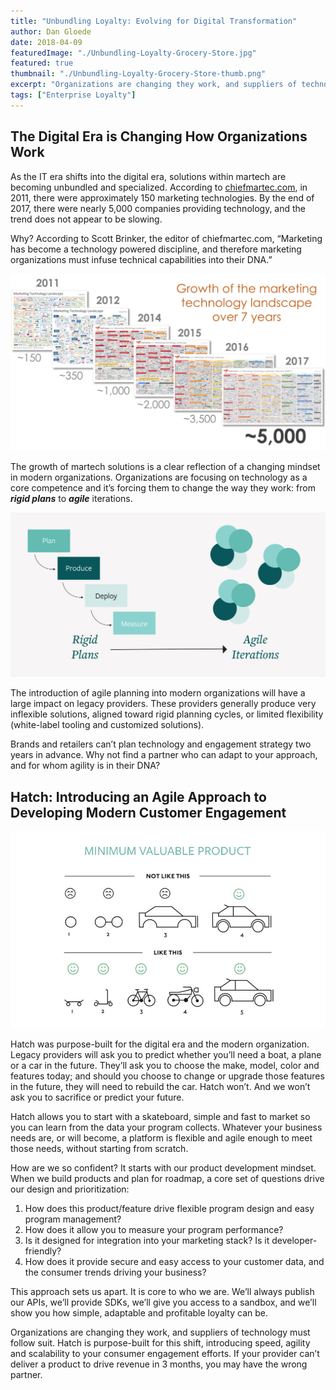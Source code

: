 ```yaml
---
title: "Unbundling Loyalty: Evolving for Digital Transformation"
author: Dan Gloede
date: 2018-04-09
featuredImage: "./Unbundling-Loyalty-Grocery-Store.jpg"
featured: true
thumbnail: "./Unbundling-Loyalty-Grocery-Store-thumb.png"
excerpt: "Organizations are changing they work, and suppliers of technology must follow suit.  Hatch is purpose-built for this shift, introducing speed, agility and scalability to your consumer engagement efforts.  If your provider can’t deliver a product to drive revenue in 3 months, you may have the wrong partner."
tags: ["Enterprise Loyalty"]
---
```


## The Digital Era is Changing How Organizations Work

As the IT era shifts into the digital era, solutions within martech are becoming unbundled and specialized.  According to [chiefmartec.com](http://chiefmartec.com/), in 2011, there were approximately 150 marketing technologies.  By the end of 2017, there were nearly 5,000 companies providing technology, and the trend does not appear to be slowing.

Why?  According to Scott Brinker, the editor of chiefmartec.com, “Marketing has become a technology powered discipline, and therefore marketing organizations must infuse technical capabilities into their DNA.”

![Martech Evolution](./Unbundling-Loyalty-Martech-Landscape.jpg)

The growth of martech solutions is a clear reflection of a changing mindset in modern organizations.  Organizations are focusing on technology as a core competence and it’s forcing them to change the way they work: from *__rigid plans__* to *__agile__* iterations.

![Agile Iterations](./Unbundling-Loyalty-Rigid-Agile.png)

The introduction of agile planning into modern organizations will have a large impact on legacy providers.  These providers generally produce very inflexible solutions, aligned toward rigid planning cycles, or limited flexibility (white-label tooling and customized solutions).

Brands and retailers can’t plan technology and engagement strategy two years in advance.  Why not find a partner who can adapt to your approach, and for whom agility is in their DNA?

## Hatch: Introducing an Agile Approach to Developing Modern Customer Engagement

![Minimum Valuable Product](./Minimum-valuable-product.jpeg)

Hatch was purpose-built for the digital era and the modern organization.  Legacy providers will ask you to predict whether you’ll need a boat, a plane or a car in the future. They’ll ask you to choose the make, model, color and features today; and should you choose to change or upgrade those features in the future, they will need to rebuild the car.  Hatch won’t.  And we won’t ask you to sacrifice or predict your future.

Hatch allows you to start with a skateboard, simple and fast to market so you can learn from the data your program collects. Whatever your business needs are, or will become, a platform is flexible and agile enough to meet those needs, without starting from scratch.

How are we so confident?  It starts with our product development mindset.  When we build products and plan for roadmap, a core set of questions drive our design and prioritization:

1. How does this product/feature drive flexible program design and easy program management?
2. How does it allow you to measure your program performance?
3. Is it designed for integration into your marketing stack?  Is it developer-friendly?
4. How does it provide secure and easy access to your customer data, and the consumer trends driving your business?

This approach sets us apart.  It is core to who we are.  We’ll always publish our APIs, we’ll provide SDKs, we’ll give you access to a sandbox,  and we’ll show you how simple, adaptable and profitable loyalty can be.

Organizations are changing they work, and suppliers of technology must follow suit.  Hatch is purpose-built for this shift, introducing speed, agility and scalability to your consumer engagement efforts.  If your provider can’t deliver a product to drive revenue in 3 months, you may have the wrong partner.
